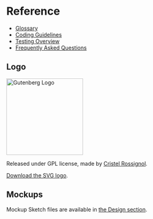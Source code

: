 # Reference

- [Glossary](../../docs/designers-developers/glossary.md)
- [Coding Guidelines](../../docs/contributors/coding-guidelines.md)
- [Testing Overview](../../docs/contributors/testing-overview.md)
- [Frequently Asked Questions](../../docs/designers-developers/faq.md)

## Logo
<img width="200" src="https://raw.githubusercontent.com/WordPress/gutenberg/master/docs/final-g-wapuu-black.svg?sanitize=true" alt="Gutenberg Logo" />

Released under GPL license, made by [Cristel Rossignol](https://twitter.com/cristelrossi).

[Download the SVG logo](https://github.com/WordPress/gutenberg/blob/master/docs/final-g-wapuu-black.svg).

## Mockups

Mockup Sketch files are available in <a href="https://wordpress.org/gutenberg/handbook/reference/design-principles/#more-resources">the Design section</a>.

